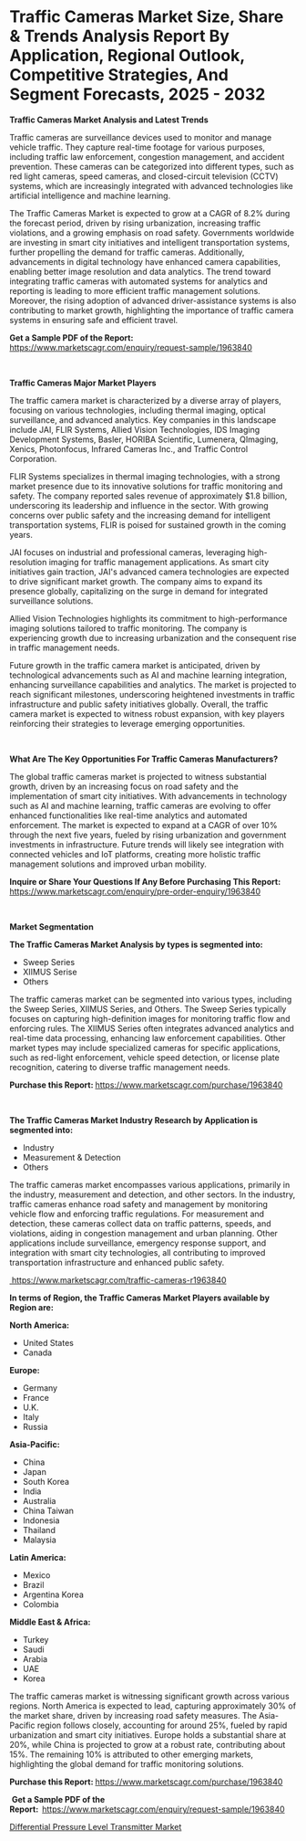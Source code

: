 <p><h1>Traffic Cameras Market Size, Share & Trends Analysis Report By Application, Regional Outlook, Competitive Strategies, And Segment Forecasts, 2025 - 2032</h1></p><p><strong>Traffic Cameras Market Analysis and Latest Trends</strong></p>
<p><p>Traffic cameras are surveillance devices used to monitor and manage vehicle traffic. They capture real-time footage for various purposes, including traffic law enforcement, congestion management, and accident prevention. These cameras can be categorized into different types, such as red light cameras, speed cameras, and closed-circuit television (CCTV) systems, which are increasingly integrated with advanced technologies like artificial intelligence and machine learning.</p><p>The Traffic Cameras Market is expected to grow at a CAGR of 8.2% during the forecast period, driven by rising urbanization, increasing traffic violations, and a growing emphasis on road safety. Governments worldwide are investing in smart city initiatives and intelligent transportation systems, further propelling the demand for traffic cameras. Additionally, advancements in digital technology have enhanced camera capabilities, enabling better image resolution and data analytics. The trend toward integrating traffic cameras with automated systems for analytics and reporting is leading to more efficient traffic management solutions. Moreover, the rising adoption of advanced driver-assistance systems is also contributing to market growth, highlighting the importance of traffic camera systems in ensuring safe and efficient travel.</p></p>
<p><strong>Get a Sample PDF of the Report:&nbsp;</strong> <a href="https://www.marketscagr.com/enquiry/request-sample/1963840?utm_campaign=1889&utm_medium=2&utm_source=Github&utm_content=ia&utm_term=16022025&utm_id=traffic-cameras">https://www.marketscagr.com/enquiry/request-sample/1963840</a></p>
<p>&nbsp;</p>
<p><strong>Traffic Cameras Major Market Players</strong></p>
<p><p>The traffic camera market is characterized by a diverse array of players, focusing on various technologies, including thermal imaging, optical surveillance, and advanced analytics. Key companies in this landscape include JAI, FLIR Systems, Allied Vision Technologies, IDS Imaging Development Systems, Basler, HORIBA Scientific, Lumenera, QImaging, Xenics, Photonfocus, Infrared Cameras Inc., and Traffic Control Corporation.</p><p>FLIR Systems specializes in thermal imaging technologies, with a strong market presence due to its innovative solutions for traffic monitoring and safety. The company reported sales revenue of approximately $1.8 billion, underscoring its leadership and influence in the sector. With growing concerns over public safety and the increasing demand for intelligent transportation systems, FLIR is poised for sustained growth in the coming years.</p><p>JAI focuses on industrial and professional cameras, leveraging high-resolution imaging for traffic management applications. As smart city initiatives gain traction, JAI's advanced camera technologies are expected to drive significant market growth. The company aims to expand its presence globally, capitalizing on the surge in demand for integrated surveillance solutions.</p><p>Allied Vision Technologies highlights its commitment to high-performance imaging solutions tailored to traffic monitoring. The company is experiencing growth due to increasing urbanization and the consequent rise in traffic management needs.</p><p>Future growth in the traffic camera market is anticipated, driven by technological advancements such as AI and machine learning integration, enhancing surveillance capabilities and analytics. The market is projected to reach significant milestones, underscoring heightened investments in traffic infrastructure and public safety initiatives globally. Overall, the traffic camera market is expected to witness robust expansion, with key players reinforcing their strategies to leverage emerging opportunities.</p></p>
<p>&nbsp;</p>
<p><strong>What Are The Key Opportunities For Traffic Cameras Manufacturers?</strong></p>
<p><p>The global traffic cameras market is projected to witness substantial growth, driven by an increasing focus on road safety and the implementation of smart city initiatives. With advancements in technology such as AI and machine learning, traffic cameras are evolving to offer enhanced functionalities like real-time analytics and automated enforcement. The market is expected to expand at a CAGR of over 10% through the next five years, fueled by rising urbanization and government investments in infrastructure. Future trends will likely see integration with connected vehicles and IoT platforms, creating more holistic traffic management solutions and improved urban mobility.</p></p>
<p><strong>Inquire or Share Your Questions If Any Before Purchasing This Report:</strong> <a href="https://www.marketscagr.com/enquiry/pre-order-enquiry/1963840?utm_campaign=1889&utm_medium=2&utm_source=Github&utm_content=ia&utm_term=16022025&utm_id=traffic-cameras">https://www.marketscagr.com/enquiry/pre-order-enquiry/1963840</a></p>
<p>&nbsp;</p>
<p><strong>Market Segmentation</strong></p>
<p><strong>The Traffic Cameras Market Analysis by types is segmented into:</strong></p>
<p><ul><li>Sweep Series</li><li>XIIMUS Serise</li><li>Others</li></ul></p>
<p><p>The traffic cameras market can be segmented into various types, including the Sweep Series, XIIMUS Series, and Others. The Sweep Series typically focuses on capturing high-definition images for monitoring traffic flow and enforcing rules. The XIIMUS Series often integrates advanced analytics and real-time data processing, enhancing law enforcement capabilities. Other market types may include specialized cameras for specific applications, such as red-light enforcement, vehicle speed detection, or license plate recognition, catering to diverse traffic management needs.</p></p>
<p><strong>Purchase this Report:&nbsp;</strong><a href="https://www.marketscagr.com/purchase/1963840?utm_campaign=1889&utm_medium=2&utm_source=Github&utm_content=ia&utm_term=16022025&utm_id=traffic-cameras">https://www.marketscagr.com/purchase/1963840</a></p>
<p>&nbsp;</p>
<p><strong>The Traffic Cameras Market Industry Research by Application is segmented into:</strong></p>
<p><ul><li>Industry</li><li>Measurement & Detection</li><li>Others</li></ul></p>
<p><p>The traffic cameras market encompasses various applications, primarily in the industry, measurement and detection, and other sectors. In the industry, traffic cameras enhance road safety and management by monitoring vehicle flow and enforcing traffic regulations. For measurement and detection, these cameras collect data on traffic patterns, speeds, and violations, aiding in congestion management and urban planning. Other applications include surveillance, emergency response support, and integration with smart city technologies, all contributing to improved transportation infrastructure and enhanced public safety.</p></p>
<p><a href="https://www.marketscagr.com/traffic-cameras-r1963840?utm_campaign=1889&utm_medium=2&utm_source=Github&utm_content=ia&utm_term=16022025&utm_id=traffic-cameras">&nbsp;https://www.marketscagr.com/traffic-cameras-r1963840</a></p>
<p><strong>In terms of Region, the Traffic Cameras Market Players available by Region are:</strong></p>
<p>
    <p> <strong> North America: </strong>
        <ul>
            <li>United States</li>
            <li>Canada</li>
        </ul>
        </p> 
    <p> <strong> Europe: </strong>
        <ul>
            <li>Germany</li>
            <li>France</li>
            <li>U.K.</li>
            <li>Italy</li>
            <li>Russia</li>
        </ul>
        </p> 
    <p> <strong> Asia-Pacific: </strong>
        <ul>
            <li>China</li>
            <li>Japan</li>
            <li>South Korea</li>
            <li>India</li>
            <li>Australia</li>
            <li>China Taiwan</li>
            <li>Indonesia</li>
            <li>Thailand</li>
            <li>Malaysia</li>
        </ul>
        </p> 
    <p> <strong> Latin America: </strong>
        <ul>
            <li>Mexico</li>
            <li>Brazil</li>
            <li>Argentina Korea</li>
            <li>Colombia</li>
        </ul>
        </p> 
    <p> <strong> Middle East & Africa: </strong>
        <ul>
            <li>Turkey</li>
            <li>Saudi</li>
            <li>Arabia</li>
            <li>UAE</li>
            <li>Korea</li>
        </ul>
    </p>
    </p>
<p><p>The traffic cameras market is witnessing significant growth across various regions. North America is expected to lead, capturing approximately 30% of the market share, driven by increasing road safety measures. The Asia-Pacific region follows closely, accounting for around 25%, fueled by rapid urbanization and smart city initiatives. Europe holds a substantial share at 20%, while China is projected to grow at a robust rate, contributing about 15%. The remaining 10% is attributed to other emerging markets, highlighting the global demand for traffic monitoring solutions.</p></p>
<p><strong>Purchase this Report: </strong><a href="https://www.marketscagr.com/purchase/1963840?utm_campaign=1889&utm_medium=2&utm_source=Github&utm_content=ia&utm_term=16022025&utm_id=traffic-cameras">https://www.marketscagr.com/purchase/1963840</a></p>
<p>&nbsp;<strong>Get a Sample PDF of the Report:&nbsp;&nbsp;</strong><a href="https://www.marketscagr.com/enquiry/request-sample/1963840?utm_campaign=1889&utm_medium=2&utm_source=Github&utm_content=ia&utm_term=16022025&utm_id=traffic-cameras">https://www.marketscagr.com/enquiry/request-sample/1963840</a></p>
<p><strong></strong></p>
<p><p><a href="https://github.com/globismark/Market-Research-Report-List-6/blob/main/differential-pressure-level-transmitter-market.md?utm_campaign=1889&utm_medium=2&utm_source=Github&utm_content=ia&utm_term=16022025&utm_id=traffic-cameras">Differential Pressure Level Transmitter Market</a></p></p>